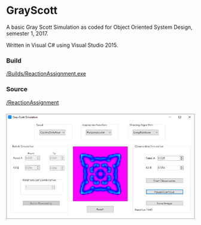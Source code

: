 # GrayScott

A basic Gray Scott Simulation as coded for Object Oriented System Design, semester 1, 2017.

Written in Visual C# using Visual Studio 2015.

### Build

<a href="https://github.com/kellybs1/GrayScott/blob/master/Builds/ReactionAssignment.exe?raw=true">/Builds/ReactionAssignment.exe</a>

### Source

<a href="https://github.com/kellybs1/GrayScott/tree/master/ReactionAssignment">/ReactionAssignment</a>


### 

<img src="screenshot.jpg" width="900"/>
